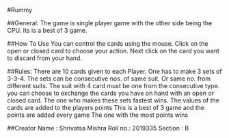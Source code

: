 #Rummy

##General:
  The game is single player game with the other side being the CPU.
  Its is a best of 3 game.

##How To Use
  You can control the cards using the mouse.
  Click on the open or closed card to choose your action.
  Next click on the card you want to discard from your hand.

##Rules:
  There are 10 cards given to each Player.
  One has to make 3 sets of 3-3-4.
  The sets can be consecutive nos. of same suit.
  Or same no. from different suits.
  The suit with 4 card must be one from the consecutive type.
  you can choose to exchange the cards you have on hand with an open or closed card.
  The one who makes these sets fastest wins.
  The values of the cards are added to the players points
  This is a best of 3 game and the points are added every game
  The one with the most points wins

##Creator
  Name    : Shrivatsa Mishra
  Roll no.: 2019335
  Section : B
